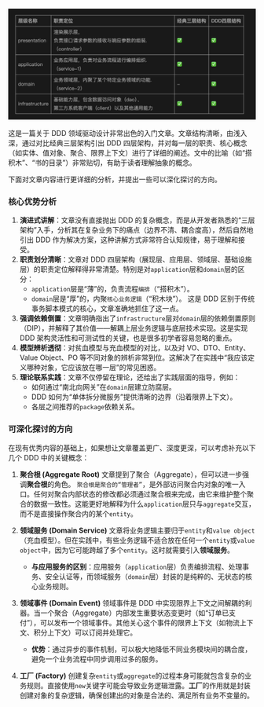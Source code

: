 ![本质是service拆成两个部分](image-17.png)

这是一篇关于 DDD 领域驱动设计非常出色的入门文章。文章结构清晰，由浅入深，通过对比经典三层架构引出 DDD 四层架构，并对每一层的职责、核心概念（如实体、值对象、聚合、限界上下文）进行了详细的阐述。文中的比喻（如“搭积木”、“书的目录”）非常贴切，有助于读者理解抽象的概念。

下面对文章内容进行更详细的分析，并提出一些可以深化探讨的方向。

### 核心优势分析

1.  **演进式讲解**：文章没有直接抛出 DDD 的复杂概念，而是从开发者熟悉的“三层架构”入手，分析其在复杂业务下的痛点（边界不清、耦合度高），然后自然地引出 DDD 作为解决方案，这种讲解方式非常符合认知规律，易于理解和接受。
2.  **职责划分清晰**：文章对 DDD 四层架构（展现层、应用层、领域层、基础设施层）的职责定位解释得非常清楚。特别是对`application`层和`domain`层的区分：
    - `application`层是“薄”的，负责流程`编排`（“搭积木”）。
    - `domain`层是“厚”的，内聚`核心业务逻辑`（“积木块”）。
      这是 DDD 区别于传统事务脚本模式的核心，文章准确地抓住了这一点。
3.  **强调依赖倒置**：文章明确指出了`infrastructure`层对`domain`层的依赖倒置原则（DIP），并解释了其价值——解耦上层业务逻辑与底层技术实现。这是实现 DDD 架构灵活性和可测试性的关键，也是很多初学者容易忽略的重点。
4.  **模型辨析透彻**：对贫血模型与充血模型的对比，以及对 VO、DTO、Entity、Value Object、PO 等不同对象的辨析非常到位。这解决了在实践中“我应该定义哪种对象，它应该放在哪一层”的常见困惑。
5.  **理论联系实践**：文章不仅停留在理论，还给出了实践层面的指导，例如：
    - 如何通过“南北向网关”在`domain`层建立防腐层。
    - DDD 如何为“单体拆分微服务”提供清晰的边界（沿着限界上下文）。
    - 各层之间推荐的`package`依赖关系。

### 可深化探讨的方向

在现有优秀内容的基础上，如果想让文章覆盖更广、深度更深，可以考虑补充以下几个 DDD 中的关键概念：

1.  **聚合根 (Aggregate Root)**
    文章提到了聚合（Aggregate），但可以进一步强调**聚合根**的角色。
    `聚合根是聚合的“管理者”`，是外部访问聚合内对象的唯一入口。任何对聚合内部状态的修改都必须通过聚合根来完成，由它来维护整个聚合的数据一致性。这能更好地解释为什么`application`层只与`aggregate`交互，而不是直接操作聚合内的某个`entity`。

2.  **领域服务 (Domain Service)**
    文章将业务逻辑主要归于`entity`和`value object`（充血模型）。但在实践中，有些业务逻辑不适合放在任何一个`entity`或`value object`中，因为它可能跨越了多个`entity`。这时就需要引入**领域服务**。

    - **与应用服务的区别**：应用服务（`application`层）负责编排流程、处理事务、安全认证等，而领域服务（`domain`层）封装的是纯粹的、无状态的核心业务规则。

3.  **领域事件 (Domain Event)**
    领域事件是 DDD 中实现限界上下文之间解耦的利器。当一个聚合（Aggregate）内部发生重要状态变更时（如“订单已支付”），可以发布一个领域事件。其他关心这个事件的限界上下文（如物流上下文、积分上下文）可以订阅并处理它。

    - **优势**：通过异步的事件机制，可以极大地降低不同业务模块间的耦合度，避免一个业务流程中同步调用过多的服务。

4.  **工厂 (Factory)**
    创建复杂`entity`或`aggregate`的过程本身可能就包含复杂的业务规则。直接使用`new`关键字可能会导致业务逻辑泄露。**工厂**的作用就是封装创建对象的复杂逻辑，确保创建出的对象是合法的、满足所有业务不变量的。
